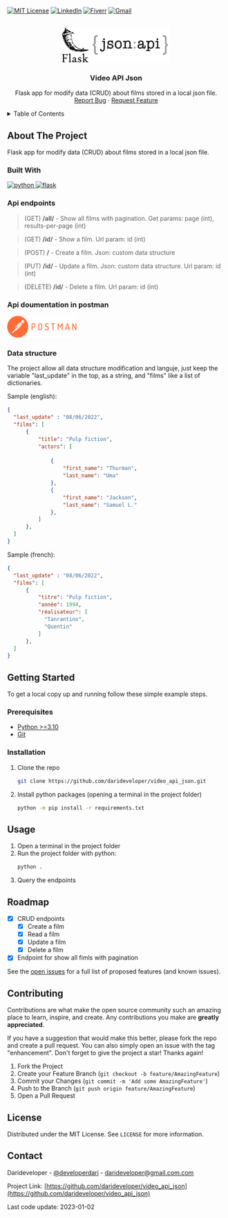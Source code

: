 <!-- Improved compatibility of back to top link: See: https://github.com/othneildrew/Best-README-Template/pull/73 -->
<a name="readme-top"></a>
<!--
*** Thanks for checking out the Best-README-Template. If you have a suggestion
*** that would make this better, please fork the repo and create a pull request
*** or simply open an issue with the tag "enhancement".
*** Don't forget to give the project a star!
*** Thanks again! Now go create something AMAZING! :D
-->



<!-- PROJECT SHIELDS -->
[![MIT License][license-shield]][license-url]
[![LinkedIn][linkedin-shield]][linkedin-url]
[![Fiverr][fiverr-shield]][fiverr-url]
[![Gmail][gmail-shield]][gmail-url]



<!-- PROJECT LOGO -->
<br />
<div align="center">
  <a href="https://github.com/darideveloper/video_api_json">
    <img src="./imgs/logo.png" alt="Logo" width="250" height="80">
  </a>

<h3 align="center">Video API Json</h3>

  <p align="center">
    Flask app for modify data (CRUD) about films stored in a local json file.
    <br />
    <a href="https://github.com/darideveloper/video_api_json/issues">Report Bug</a>
    ·
    <a href="https://github.com/darideveloper/video_api_json/issues">Request Feature</a>
  </p>
</div>



<!-- TABLE OF CONTENTS -->
<details>
  <summary>Table of Contents</summary>
  <ol>
    <li>
      <a href="#about-the-project">About The Project</a>
      <ul>
        <li><a href="#built-with">Built With</a></li>
        <li><a href="#built-with">Api endpoints</a></li>
        <li><a href="#built-with">Api documentation in postman</a></li>
        <li><a href="#built-with">Data structure</a></li>
      </ul>
    </li>
    <li>
      <a href="#getting-started">Getting Started</a>
      <ul>
        <li><a href="#prerequisites">Prerequisites</a></li>
        <li><a href="#installation">Installation</a></li>
      </ul>
    </li>
    <li><a href="#usage">Usage</a></li>
    <li><a href="#roadmap">Roadmap</a></li>
    <li><a href="#contributing">Contributing</a></li>
    <li><a href="#license">License</a></li>
    <li><a href="#contact">Contact</a></li>
  </ol>
</details>



<!-- ABOUT THE PROJECT -->
## About The Project

Flask app for modify data (CRUD) about films stored in a local json file.

### Built With


<div>
<a href="https://www.python.org/">
  <img src="https://cdn.svgporn.com/logos/python.svg" width="50" alt="python" title="python">
</a>
<a href="https://flask.palletsprojects.com/en/2.2.x/">
  <img src="https://cdn.svgporn.com/logos/flask.svg" width="50" alt="flask" title="flask">
</a>


### Api endpoints

> (GET) **/all/** - Show all films with pagination. Get params: page (int), results-per-page (int)

> (GET) **/id/** - Show a film. Url param: id (int)

> (POST) **/** - Create a film. Json: custom data structure

> (PUT) **/id/** - Update a film. Json: custom data structure. Url param: id (int)

> (DELETE) **/id/** - Delete a film. Url param: id (int)

### Api doumentation in postman

<a href="https://documenter.getpostman.com/view/14580012/2s8Z711s58">
  <img src="./imgs/postman.png" alt="postman logo" width="160" height="50">
</a>

### Data structure

The project allow all data structure modification and languje, just keep the variable "last_update" in the top, as a string, and "films" like a list of dictionaries.

Sample (english):

```json
{
  "last_update" : "08/06/2022",
  "films": [
      {
          "title": "Pulp fiction",
          "actors": [
  
              {
                  "first_name": "Thurman",
                  "last_name": "Uma"
              },
              {
                  "first_name": "Jackson",
                  "last_name": "Samuel L."
              },
          ]
      },
  ]
}
```

Sample (french):

```json
{
  "last_update" : "08/06/2022",
  "films": [
      {
          "titre": "Pulp fiction",
          "année": 1994,
          "réalisateur": [
            "Tanrantino",
            "Quentin"
          ]
      },
  ]
}
```

<!-- GETTING STARTED -->
## Getting Started

To get a local copy up and running follow these simple example steps.

### Prerequisites

* [Python >=3.10](https://www.python.org/)
* [Git](https://git-scm.com/)

### Installation

1. Clone the repo
   ```sh
   git clone https://github.com/darideveloper/video_api_json.git
   ```
2. Install python packages (opening a terminal in the project folder)
   ```sh
   python -m pip install -r requirements.txt 
   ```

<!-- USAGE EXAMPLES -->
## Usage

1. Open a terminal in the project folder
2. Run the project folder with python: 
    ```sh
    python .
    ```
3. Query the endpoints

<!-- ROADMAP -->
## Roadmap

- [x] CRUD endpoints
  - [x] Create a film
  - [x] Read a film
  - [x] Update a film
  - [x] Delete a film
- [x] Endpoint for show all fimls with pagination

See the [open issues](https://github.com/darideveloper/video_api_json/issues) for a full list of proposed features (and known issues).


<!-- CONTRIBUTING -->
## Contributing

Contributions are what make the open source community such an amazing place to learn, inspire, and create. Any contributions you make are **greatly appreciated**.

If you have a suggestion that would make this better, please fork the repo and create a pull request. You can also simply open an issue with the tag "enhancement".
Don't forget to give the project a star! Thanks again!

1. Fork the Project
2. Create your Feature Branch (`git checkout -b feature/AmazingFeature`)
3. Commit your Changes (`git commit -m 'Add some AmazingFeature'`)
4. Push to the Branch (`git push origin feature/AmazingFeature`)
5. Open a Pull Request



<!-- LICENSE -->
## License

Distributed under the MIT License. See `LICENSE` for more information.



<!-- CONTACT -->
## Contact

Darideveloper - [@developerdari](https://twitter.com/developerdari) - darideveloper@gmail.com.com

Project Link: [https://github.com/darideveloper/video_api_json](https://github.com/darideveloper/video_api_json)


<!-- MARKDOWN LINKS & imgs -->
<!-- https://www.markdownguide.org/basic-syntax/#reference-style-links -->
[contributors-shield]: https://img.shields.io/github/contributors/darideveloper/video_api_json.svg?style=for-the-badge
[contributors-url]: https://github.com/darideveloper/video_api_json/graphs/contributors
[forks-shield]: https://img.shields.io/github/forks/darideveloper/video_api_json.svg?style=for-the-badge
[forks-url]: https://github.com/darideveloper/video_api_json/network/members
[stars-shield]: https://img.shields.io/github/stars/darideveloper/video_api_json.svg?style=for-the-badge
[stars-url]: https://github.com/darideveloper/video_api_json/stargazers
[issues-shield]: https://img.shields.io/github/issues/darideveloper/video_api_json.svg?style=for-the-badge
[issues-url]: https://github.com/darideveloper/video_api_json/issues
[license-shield]: https://img.shields.io/github/license/darideveloper/video_api_json.svg?style=for-the-badge
[license-url]: https://github.com/darideveloper/video_api_json/blob/master/LICENSE.txt
[linkedin-shield]: https://img.shields.io/badge/-LinkedIn-black.svg?style=for-the-badge&logo=linkedin&colorB=555
[linkedin-url]: https://www.linkedin.com/in/francisco-dari-hernandez-6456b6181/
[product-screenshot]: ./imgs/screenshot.gif
[postman-logo]: https://cdn.svgporn.com/logos/postman.svg
[gmail-url]: mailto:darideveloper@gmail.com
[fiverr-url]: https://www.fiverr.com/darideveloper
[gmail-shield]: https://img.shields.io/badge/-gmail-black.svg?style=for-the-badge&logo=gmail&colorB=555&logoColor=white
[fiverr-shield]: https://img.shields.io/badge/-fiverr-black.svg?style=for-the-badge&logo=fiverr&colorB=555&logoColor=white

<span>Last code update: <time datetime="2022-11-29" class="last-update">2023-01-02</time>
